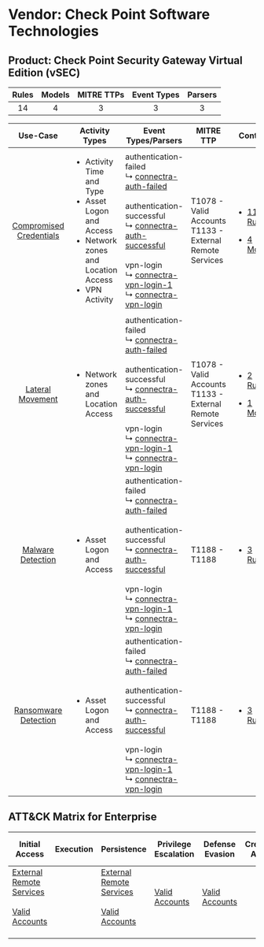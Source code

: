 Vendor: Check Point Software Technologies
=========================================
Product: Check Point Security Gateway Virtual Edition (vSEC)
------------------------------------------------------------
| Rules | Models | MITRE TTPs | Event Types | Parsers |
|:-----:|:------:|:----------:|:-----------:|:-------:|
|  14   |   4    |     3      |      3      |    3    |

|                                  Use-Case                                  | Activity Types                                                                                                                          | Event Types/Parsers                                                                                                                                                                                                                                                                                                                                                                                        | MITRE TTP                                                      | Content                                                                                                                                                                                   |
|:--------------------------------------------------------------------------:| --------------------------------------------------------------------------------------------------------------------------------------- | ---------------------------------------------------------------------------------------------------------------------------------------------------------------------------------------------------------------------------------------------------------------------------------------------------------------------------------------------------------------------------------------------------------- | -------------------------------------------------------------- | ----------------------------------------------------------------------------------------------------------------------------------------------------------------------------------------- |
| [Compromised Credentials](../../../UseCases/uc_compromised_credentials.md) | <ul><li>Activity Time  and Type</li><li>Asset Logon and Access</li><li>Network zones and Location Access</li><li>VPN Activity</li></ul> |  authentication-failed<br> ↳ [connectra-auth-failed](Parsers/parserContent_connectra-auth-failed.md)<br><br> authentication-successful<br> ↳ [connectra-auth-successful](Parsers/parserContent_connectra-auth-successful.md)<br><br> vpn-login<br> ↳ [connectra-vpn-login-1](Parsers/parserContent_connectra-vpn-login-1.md)<br> ↳ [connectra-vpn-login](Parsers/parserContent_connectra-vpn-login.md)<br> | T1078 - Valid Accounts<br>T1133 - External Remote Services<br> | [<ul><li>11 Rules</li></ul><ul><li>4 Models</li></ul>](Rules_Models/r_m_check_point_software_technologies_check_point_security_gateway_virtual_edition_(vsec)_Compromised_Credentials.md) |
|        [Lateral Movement](../../../UseCases/uc_lateral_movement.md)        | <ul><li>Network zones and Location Access</li></ul>                                                                                     |  authentication-failed<br> ↳ [connectra-auth-failed](Parsers/parserContent_connectra-auth-failed.md)<br><br> authentication-successful<br> ↳ [connectra-auth-successful](Parsers/parserContent_connectra-auth-successful.md)<br><br> vpn-login<br> ↳ [connectra-vpn-login-1](Parsers/parserContent_connectra-vpn-login-1.md)<br> ↳ [connectra-vpn-login](Parsers/parserContent_connectra-vpn-login.md)<br> | T1078 - Valid Accounts<br>T1133 - External Remote Services<br> | [<ul><li>2 Rules</li></ul><ul><li>1 Models</li></ul>](Rules_Models/r_m_check_point_software_technologies_check_point_security_gateway_virtual_edition_(vsec)_Lateral_Movement.md)         |
|       [Malware Detection](../../../UseCases/uc_malware_detection.md)       | <ul><li>Asset Logon and Access</li></ul>                                                                                                |  authentication-failed<br> ↳ [connectra-auth-failed](Parsers/parserContent_connectra-auth-failed.md)<br><br> authentication-successful<br> ↳ [connectra-auth-successful](Parsers/parserContent_connectra-auth-successful.md)<br><br> vpn-login<br> ↳ [connectra-vpn-login-1](Parsers/parserContent_connectra-vpn-login-1.md)<br> ↳ [connectra-vpn-login](Parsers/parserContent_connectra-vpn-login.md)<br> | T1188 - T1188<br>                                              | [<ul><li>3 Rules</li></ul>](Rules_Models/r_m_check_point_software_technologies_check_point_security_gateway_virtual_edition_(vsec)_Malware_Detection.md)                                  |
|    [Ransomware Detection](../../../UseCases/uc_ransomware_detection.md)    | <ul><li>Asset Logon and Access</li></ul>                                                                                                |  authentication-failed<br> ↳ [connectra-auth-failed](Parsers/parserContent_connectra-auth-failed.md)<br><br> authentication-successful<br> ↳ [connectra-auth-successful](Parsers/parserContent_connectra-auth-successful.md)<br><br> vpn-login<br> ↳ [connectra-vpn-login-1](Parsers/parserContent_connectra-vpn-login-1.md)<br> ↳ [connectra-vpn-login](Parsers/parserContent_connectra-vpn-login.md)<br> | T1188 - T1188<br>                                              | [<ul><li>3 Rules</li></ul>](Rules_Models/r_m_check_point_software_technologies_check_point_security_gateway_virtual_edition_(vsec)_Ransomware_Detection.md)                               |

ATT&CK Matrix for Enterprise
----------------------------
| Initial Access                                                                                                                                   | Execution | Persistence                                                                                                                                      | Privilege Escalation                                                | Defense Evasion                                                     | Credential Access | Discovery | Lateral Movement | Collection | Command and Control | Exfiltration | Impact |
| ------------------------------------------------------------------------------------------------------------------------------------------------ | --------- | ------------------------------------------------------------------------------------------------------------------------------------------------ | ------------------------------------------------------------------- | ------------------------------------------------------------------- | ----------------- | --------- | ---------------- | ---------- | ------------------- | ------------ | ------ |
| [External Remote Services](https://attack.mitre.org/techniques/T1133)<br><br>[Valid Accounts](https://attack.mitre.org/techniques/T1078)<br><br> |           | [External Remote Services](https://attack.mitre.org/techniques/T1133)<br><br>[Valid Accounts](https://attack.mitre.org/techniques/T1078)<br><br> | [Valid Accounts](https://attack.mitre.org/techniques/T1078)<br><br> | [Valid Accounts](https://attack.mitre.org/techniques/T1078)<br><br> |                   |           |                  |            |                     |              |        |